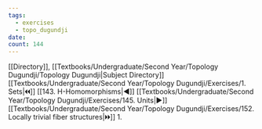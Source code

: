 ```yaml
---
tags:
  - exercises
  - topo_dugundji
date: 
count: 144
---
```

[[Directory]], [[Textbooks/Undergraduate/Second Year/Topology Dugundji/Topology Dugundji|Subject Directory]]
[[Textbooks/Undergraduate/Second Year/Topology Dugundji/Exercises/1. Sets|🞀🞀]] [[143. H-Homomorphisms|◀]] [[Textbooks/Undergraduate/Second Year/Topology Dugundji/Exercises/145. Units|▶]] [[Textbooks/Undergraduate/Second Year/Topology Dugundji/Exercises/152. Locally trivial fiber structures|🞂🞂]]
1. 